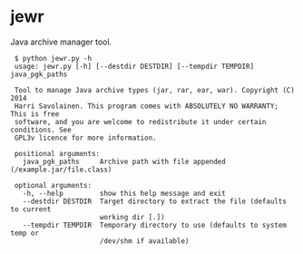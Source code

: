 jewr
====

 Java archive manager tool.

     $ python jewr.py -h
     usage: jewr.py [-h] [--destdir DESTDIR] [--tempdir TEMPDIR] java_pgk_paths
     
     Tool to manage Java archive types (jar, rar, ear, war). Copyright (C) 2014
     Harri Savolainen. This program comes with ABSOLUTELY NO WARRANTY; This is free
     software, and you are welcome to redistribute it under certain conditions. See
     GPL3v licence for more information.
     
     positional arguments:
       java_pgk_paths     Archive path with file appended (/example.jar/file.class)
     
     optional arguments:
       -h, --help         show this help message and exit
       --destdir DESTDIR  Target directory to extract the file (defaults to current
                          working dir [.])
       --tempdir TEMPDIR  Temporary directory to use (defaults to system temp or
                          /dev/shm if available)
      
